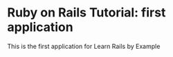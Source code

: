# Ruby on Rails Tutorial: first application

This is the first application for Learn Rails by Example

